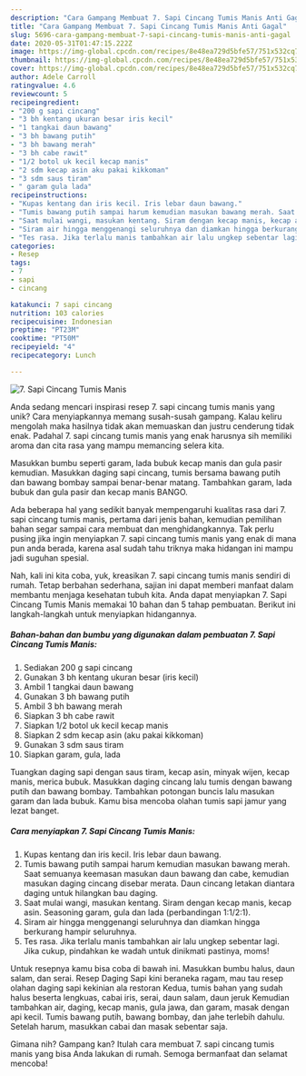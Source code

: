 ```yaml
---
description: "Cara Gampang Membuat 7. Sapi Cincang Tumis Manis Anti Gagal"
title: "Cara Gampang Membuat 7. Sapi Cincang Tumis Manis Anti Gagal"
slug: 5696-cara-gampang-membuat-7-sapi-cincang-tumis-manis-anti-gagal
date: 2020-05-31T01:47:15.222Z
image: https://img-global.cpcdn.com/recipes/8e48ea729d5bfe57/751x532cq70/7-sapi-cincang-tumis-manis-foto-resep-utama.jpg
thumbnail: https://img-global.cpcdn.com/recipes/8e48ea729d5bfe57/751x532cq70/7-sapi-cincang-tumis-manis-foto-resep-utama.jpg
cover: https://img-global.cpcdn.com/recipes/8e48ea729d5bfe57/751x532cq70/7-sapi-cincang-tumis-manis-foto-resep-utama.jpg
author: Adele Carroll
ratingvalue: 4.6
reviewcount: 5
recipeingredient:
- "200 g sapi cincang"
- "3 bh kentang ukuran besar iris kecil"
- "1 tangkai daun bawang"
- "3 bh bawang putih"
- "3 bh bawang merah"
- "3 bh cabe rawit"
- "1/2 botol uk kecil kecap manis"
- "2 sdm kecap asin aku pakai kikkoman"
- "3 sdm saus tiram"
- " garam gula lada"
recipeinstructions:
- "Kupas kentang dan iris kecil. Iris lebar daun bawang."
- "Tumis bawang putih sampai harum kemudian masukan bawang merah. Saat semuanya keemasan masukan daun bawang dan cabe, kemudian masukan daging cincang disebar merata. Daun cincang letakan diantara daging untuk hilangkan bau daging."
- "Saat mulai wangi, masukan kentang. Siram dengan kecap manis, kecap asin. Seasoning garam, gula dan lada (perbandingan 1:1/2:1)."
- "Siram air hingga menggenangi seluruhnya dan diamkan hingga berkurang hampir seluruhnya."
- "Tes rasa. Jika terlalu manis tambahkan air lalu ungkep sebentar lagi. Jika cukup, pindahkan ke wadah untuk dinikmati pastinya, moms!"
categories:
- Resep
tags:
- 7
- sapi
- cincang

katakunci: 7 sapi cincang 
nutrition: 103 calories
recipecuisine: Indonesian
preptime: "PT23M"
cooktime: "PT50M"
recipeyield: "4"
recipecategory: Lunch

---
```



![7. Sapi Cincang Tumis Manis](https://img-global.cpcdn.com/recipes/8e48ea729d5bfe57/751x532cq70/7-sapi-cincang-tumis-manis-foto-resep-utama.jpg)

Anda sedang mencari inspirasi resep 7. sapi cincang tumis manis yang unik? Cara menyiapkannya memang susah-susah gampang. Kalau keliru mengolah maka hasilnya tidak akan memuaskan dan justru cenderung tidak enak. Padahal 7. sapi cincang tumis manis yang enak harusnya sih memiliki aroma dan cita rasa yang mampu memancing selera kita.

Masukkan bumbu seperti garam, lada bubuk kecap manis dan gula pasir kemudian. Masukkan daging sapi cincang, tumis bersama bawang putih dan bawang bombay sampai benar-benar matang. Tambahkan garam, lada bubuk dan gula pasir dan kecap manis BANGO.

Ada beberapa hal yang sedikit banyak mempengaruhi kualitas rasa dari 7. sapi cincang tumis manis, pertama dari jenis bahan, kemudian pemilihan bahan segar sampai cara membuat dan menghidangkannya. Tak perlu pusing jika ingin menyiapkan 7. sapi cincang tumis manis yang enak di mana pun anda berada, karena asal sudah tahu triknya maka hidangan ini mampu jadi suguhan spesial.


Nah, kali ini kita coba, yuk, kreasikan 7. sapi cincang tumis manis sendiri di rumah. Tetap berbahan sederhana, sajian ini dapat memberi manfaat dalam membantu menjaga kesehatan tubuh kita. Anda dapat menyiapkan 7. Sapi Cincang Tumis Manis memakai 10 bahan dan 5 tahap pembuatan. Berikut ini langkah-langkah untuk menyiapkan hidangannya.

<!--inarticleads1-->

##### Bahan-bahan dan bumbu yang digunakan dalam pembuatan 7. Sapi Cincang Tumis Manis:

1. Sediakan 200 g sapi cincang
1. Gunakan 3 bh kentang ukuran besar (iris kecil)
1. Ambil 1 tangkai daun bawang
1. Gunakan 3 bh bawang putih
1. Ambil 3 bh bawang merah
1. Siapkan 3 bh cabe rawit
1. Siapkan 1/2 botol uk kecil kecap manis
1. Siapkan 2 sdm kecap asin (aku pakai kikkoman)
1. Gunakan 3 sdm saus tiram
1. Siapkan  garam, gula, lada


Tuangkan daging sapi dengan saus tiram, kecap asin, minyak wijen, kecap manis, merica bubuk. Masukkan daging cincang lalu tumis dengan bawang putih dan bawang bombay. Tambahkan potongan buncis lalu masukan garam dan lada bubuk. Kamu bisa mencoba olahan tumis sapi jamur yang lezat banget. 

<!--inarticleads2-->

##### Cara menyiapkan 7. Sapi Cincang Tumis Manis:

1. Kupas kentang dan iris kecil. Iris lebar daun bawang.
1. Tumis bawang putih sampai harum kemudian masukan bawang merah. Saat semuanya keemasan masukan daun bawang dan cabe, kemudian masukan daging cincang disebar merata. Daun cincang letakan diantara daging untuk hilangkan bau daging.
1. Saat mulai wangi, masukan kentang. Siram dengan kecap manis, kecap asin. Seasoning garam, gula dan lada (perbandingan 1:1/2:1).
1. Siram air hingga menggenangi seluruhnya dan diamkan hingga berkurang hampir seluruhnya.
1. Tes rasa. Jika terlalu manis tambahkan air lalu ungkep sebentar lagi. Jika cukup, pindahkan ke wadah untuk dinikmati pastinya, moms!


Untuk resepnya kamu bisa coba di bawah ini. Masukkan bumbu halus, daun salam, dan serai. Resep Daging Sapi kini beraneka ragam, mau tau resep olahan daging sapi kekinian ala restoran Kedua, tumis bahan yang sudah halus beserta lengkuas, cabai iris, serai, daun salam, daun jeruk Kemudian tambahkan air, daging, kecap manis, gula jawa, dan garam, masak dengan api kecil. Tumis bawang putih, bawang bombay, dan jahe terlebih dahulu. Setelah harum, masukkan cabai dan masak sebentar saja. 

Gimana nih? Gampang kan? Itulah cara membuat 7. sapi cincang tumis manis yang bisa Anda lakukan di rumah. Semoga bermanfaat dan selamat mencoba!
